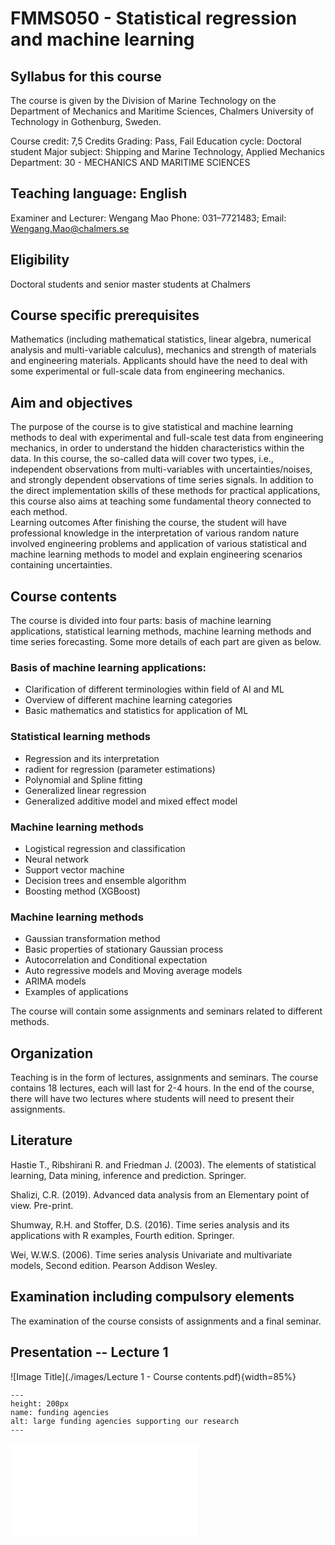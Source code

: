 # FMMS050 - Statistical regression and machine learning

## Syllabus for this course 
The course is given by the Division of Marine Technology on the Department of Mechanics and Maritime Sciences, Chalmers University of Technology in Gothenburg, Sweden. 

Course credit: 7,5 Credits
Grading: Pass, Fail
Education cycle: Doctoral student
Major subject: Shipping and Marine Technology, Applied Mechanics
Department: 30 - MECHANICS AND MARITIME SCIENCES

## Teaching language: English

Examiner and Lecturer: Wengang Mao 
Phone: 031–7721483; Email: Wengang.Mao@chalmers.se

## Eligibility
Doctoral students and senior master students at Chalmers

## Course specific prerequisites
Mathematics (including mathematical statistics, linear algebra, numerical analysis and multi-variable calculus), mechanics and strength of materials and engineering materials. Applicants should have the need to deal with some experimental or full-scale data from engineering mechanics.

## Aim and objectives
The purpose of the course is to give statistical and machine learning methods to deal with experimental and full-scale test data from engineering mechanics, in order to understand the hidden characteristics within the data. In this course, the so-called data will cover two types, i.e., independent observations from multi-variables with uncertainties/noises, and strongly dependent observations of time series signals. In addition to the direct implementation skills of these methods for practical applications, this course also aims at teaching some fundamental theory connected to each method.  
Learning outcomes 
After finishing the course, the student will have professional knowledge in the interpretation of various random nature involved engineering problems and application of various statistical and machine learning methods to model and explain engineering scenarios containing uncertainties.

## Course contents
The course is divided into four parts: basis of machine learning applications, statistical learning methods, machine learning methods and time series forecasting. Some more details of each part are given as below. 
### Basis of machine learning applications:
* Clarification of different terminologies within field of AI and ML
* Overview of different machine learning categories
* Basic mathematics and statistics for application of ML

### Statistical learning methods
* Regression and its interpretation
* radient for regression (parameter estimations) 
* Polynomial and Spline fitting
* Generalized linear regression
* Generalized additive model and mixed effect model

### Machine learning methods
* Logistical regression and classification
* Neural network
* Support vector machine
* Decision trees and ensemble algorithm
* Boosting method (XGBoost)

### Machine learning methods
* Gaussian transformation method
* Basic properties of stationary Gaussian process
* Autocorrelation and Conditional expectation
* Auto regressive models and Moving average models
* ARIMA models
* Examples of applications

The course will contain some assignments and seminars related to different methods.

## Organization
Teaching is in the form of lectures, assignments and seminars. The course contains 18 lectures, each will last for 2-4 hours. In the end of the course, there will have two lectures where students will need to present their assignments.

## Literature
Hastie T., Ribshirani R. and Friedman J. (2003). The elements of statistical learning, Data mining, inference and prediction. Springer. <br />

Shalizi, C.R. (2019). Advanced data analysis from an Elementary point of view. Pre-print. <br />

Shumway, R.H. and Stoffer, D.S. (2016). Time series analysis and its applications with R examples, Fourth edition. Springer.<br />

Wei, W.W.S. (2006). Time series analysis Univariate and multivariate models, Second edition. Pearson Addison Wesley.

## Examination including compulsory elements
The examination of the course consists of assignments and a final seminar.


## Presentation -- Lecture 1
![Image Title](./images/Lecture 1 - Course contents.pdf){width=85%}

```{figure} Lecture 1 - Course contents.pdf 
---
height: 200px
name: funding agencies
alt: large funding agencies supporting our research
---
```

<embed src="./images/Lecture 1 - Course contents.pdf" type="application/pdf">